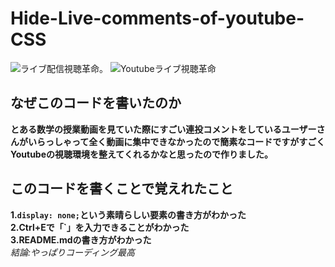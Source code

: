 # Hide-Live-comments-of-youtube-CSS
![ライブ配信視聴革命。](https://user-images.githubusercontent.com/64880400/212551300-c84d8c0a-443c-472d-b424-67821fed4759.png)
![Youtubeライブ視聴革命](https://user-images.githubusercontent.com/64880400/212551406-86cc3ef4-3f68-41ad-b125-07f03080f5d3.png)
## なぜこのコードを書いたのか
**とある数学の授業動画を見ていた際にすごい連投コメントをしているユーザーさんがいらっしゃって全く動画に集中できなかったので簡素なコードですがすごくYoutubeの視聴環境を整えてくれるかなと思ったので作りました。**
## このコードを書くことで覚えれたこと
**1.`display: none;`という素晴らしい要素の書き方がわかった**<br>
**2.Ctrl+Eで「`」を入力できることがわかった**<br>
**3.README.mdの書き方がわかった**<br>
_結論:やっぱりコーディング最高_

